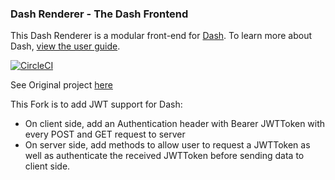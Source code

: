 ### Dash Renderer - The Dash Frontend

This Dash Renderer is a modular front-end for [Dash](https://plot.ly/products/dash). To learn more about Dash, [view the user guide](https://plot.ly/dash).

[![CircleCI](https://circleci.com/gh/plotly/dash-renderer.svg?style=svg)](https://circleci.com/gh/plotly/dash-renderer)



See Original project [here](https://github.com/plotly/dash-renderer)

This Fork is to add JWT support for Dash:

- On client side, add an Authentication header with Bearer JWTToken with every POST and GET request to server
- On server side, add methods to allow user to request a JWTToken as well as authenticate the received JWTToken before sending data to client side.
